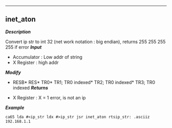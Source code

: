 ---

## inet_aton
***Description***

Convert ip str to int 32 (net work notation : big endian), returns 255 255 255 255 if error
***Input***

* Accumulator : Low addr of string
* X Register : high addr

***Modify***

* RESB* RES* TR0* TR1; TR0 indexed* TR2; TR0 indexed* TR3; TR0 indexed
***Returns***

* X Register : X = 1 error, is not an ip





***Example***

```ca65 lda #<ip_str ldx #>ip_str jsr inet_aton rtsip_str: .asciiz 192.168.1.1```
```

